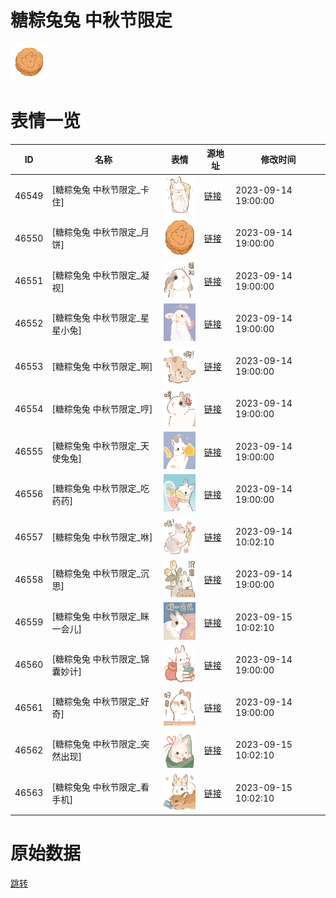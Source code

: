 # 糖粽兔兔 中秋节限定

<img src="./cover.png" height="60" alt="cover" />

# 表情一览

|ID|名称|表情|源地址|修改时间|
|----|----|----|----|----|
|46549|[糖粽兔兔 中秋节限定_卡住]|<img src="./pic/046549_%5B糖粽兔兔 中秋节限定_卡住%5D.png" height="60" alt="卡住"/>|[链接](https://i0.hdslb.com/bfs/garb/ce66a99b866f57ef05085441b219817ed042576f.png)|2023-09-14 19:00:00|
|46550|[糖粽兔兔 中秋节限定_月饼]|<img src="./pic/046550_%5B糖粽兔兔 中秋节限定_月饼%5D.png" height="60" alt="月饼"/>|[链接](https://i0.hdslb.com/bfs/garb/b9d3f3120a112c93e17e0fc8a1b54dfb69adb53d.png)|2023-09-14 19:00:00|
|46551|[糖粽兔兔 中秋节限定_凝视]|<img src="./pic/046551_%5B糖粽兔兔 中秋节限定_凝视%5D.png" height="60" alt="凝视"/>|[链接](https://i0.hdslb.com/bfs/garb/4e1c4af5542dc8305b08f006b9e4a42106d97b1b.png)|2023-09-14 19:00:00|
|46552|[糖粽兔兔 中秋节限定_星星小兔]|<img src="./pic/046552_%5B糖粽兔兔 中秋节限定_星星小兔%5D.png" height="60" alt="星星小兔"/>|[链接](https://i0.hdslb.com/bfs/garb/333022fc006b35a8a00c5b40e0510b998c0e4e8f.png)|2023-09-14 19:00:00|
|46553|[糖粽兔兔 中秋节限定_啊]|<img src="./pic/046553_%5B糖粽兔兔 中秋节限定_啊%5D.png" height="60" alt="啊"/>|[链接](https://i0.hdslb.com/bfs/garb/858fefa0d712ba58e55d497b708fa9274c81f6f8.png)|2023-09-14 19:00:00|
|46554|[糖粽兔兔 中秋节限定_哼]|<img src="./pic/046554_%5B糖粽兔兔 中秋节限定_哼%5D.png" height="60" alt="哼"/>|[链接](https://i0.hdslb.com/bfs/garb/f473040252d89bf134edc76d8b3276e90b47ea07.png)|2023-09-14 19:00:00|
|46555|[糖粽兔兔 中秋节限定_天使兔兔]|<img src="./pic/046555_%5B糖粽兔兔 中秋节限定_天使兔兔%5D.png" height="60" alt="天使兔兔"/>|[链接](https://i0.hdslb.com/bfs/garb/b7d78c8870c1e618527f063be5e83e78a8d31874.png)|2023-09-14 19:00:00|
|46556|[糖粽兔兔 中秋节限定_吃药药]|<img src="./pic/046556_%5B糖粽兔兔 中秋节限定_吃药药%5D.png" height="60" alt="吃药药"/>|[链接](https://i0.hdslb.com/bfs/garb/473b58354096c373cf0aac74d56b801c290537e4.png)|2023-09-14 19:00:00|
|46557|[糖粽兔兔 中秋节限定_咻]|<img src="./pic/046557_%5B糖粽兔兔 中秋节限定_咻%5D.png" height="60" alt="咻"/>|[链接](https://i0.hdslb.com/bfs/garb/5e4f1d5ddcb063028155612b90bc59e5f435e47b.png)|2023-09-14 10:02:10|
|46558|[糖粽兔兔 中秋节限定_沉思]|<img src="./pic/046558_%5B糖粽兔兔 中秋节限定_沉思%5D.png" height="60" alt="沉思"/>|[链接](https://i0.hdslb.com/bfs/garb/bf41015110c8d48b5b925cd577ea59dd9c34c03b.png)|2023-09-14 19:00:00|
|46559|[糖粽兔兔 中秋节限定_眯一会儿]|<img src="./pic/046559_%5B糖粽兔兔 中秋节限定_眯一会儿%5D.png" height="60" alt="眯一会儿"/>|[链接](https://i0.hdslb.com/bfs/garb/16be1bc8056f12c924c3055c43f60bd534aa6e85.png)|2023-09-15 10:02:10|
|46560|[糖粽兔兔 中秋节限定_锦囊妙计]|<img src="./pic/046560_%5B糖粽兔兔 中秋节限定_锦囊妙计%5D.png" height="60" alt="锦囊妙计"/>|[链接](https://i0.hdslb.com/bfs/garb/fcccf3a55a5c2b6109078a039292c853d20597dc.png)|2023-09-14 19:00:00|
|46561|[糖粽兔兔 中秋节限定_好奇]|<img src="./pic/046561_%5B糖粽兔兔 中秋节限定_好奇%5D.png" height="60" alt="好奇"/>|[链接](https://i0.hdslb.com/bfs/garb/4a5493f17084b982036a4dea38f392c4a8b77521.png)|2023-09-14 19:00:00|
|46562|[糖粽兔兔 中秋节限定_突然出现]|<img src="./pic/046562_%5B糖粽兔兔 中秋节限定_突然出现%5D.png" height="60" alt="突然出现"/>|[链接](https://i0.hdslb.com/bfs/garb/7dfad44dbb593d2683c3a81f8e4857b98cb07d97.png)|2023-09-15 10:02:10|
|46563|[糖粽兔兔 中秋节限定_看手机]|<img src="./pic/046563_%5B糖粽兔兔 中秋节限定_看手机%5D.png" height="60" alt="看手机"/>|[链接](https://i0.hdslb.com/bfs/garb/cd9fcbede58bba1498046c11f83600f34616afaa.png)|2023-09-15 10:02:10|

# 原始数据

[跳转](./raw.json)

